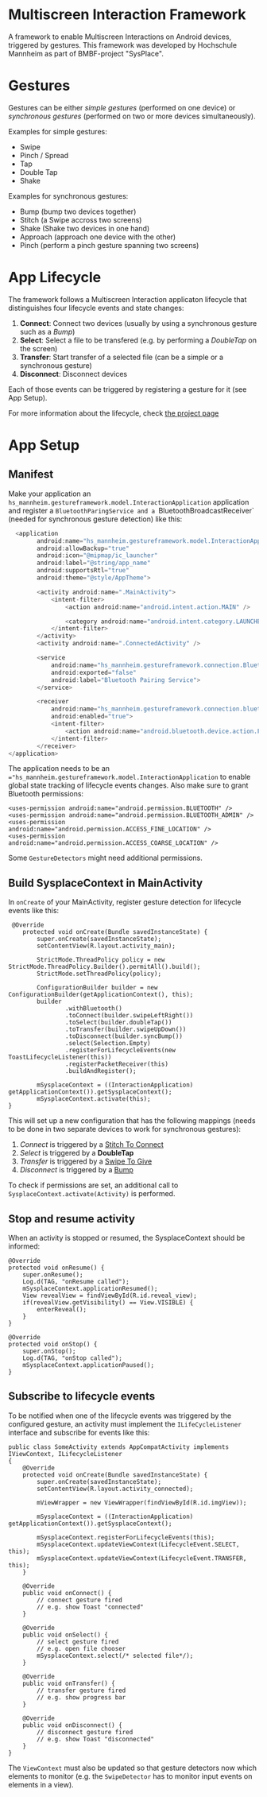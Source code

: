 # Multiscreen Interaction Framework

A framework to enable Multiscreen Interactions on Android devices, triggered by gestures. This framework was developed by Hochschule Mannheim as part of BMBF-project "SysPlace".

# Gestures

Gestures can be either *simple gestures* (performed on one device) or *synchronous gestures* (performed on two or more devices simultaneously).

Examples for simple gestures:
- Swipe
- Pinch / Spread
- Tap
- Double Tap
- Shake

Examples for synchronous gestures:
- Bump (bump two devices together)
- Stitch (a Swipe accross two screens)
- Shake (Shake two devices in one hand)
- Approach (approach one device with the other)
- Pinch (perform a pinch gesture spanning two screens)

# App Lifecycle

The framework follows a Multiscreen Interaction applicaton lifecycle that distinguishes four lifecycle events and state changes:

1. **Connect**: Connect two devices (usually by using a synchronous gesture such as a *Bump*)
2. **Select**: Select a file to be transfered (e.g. by performing a *DoubleTap* on the screen)
3. **Transfer**: Start transfer of a selected file (can be a simple or a synchronous gesture)
4. **Disconnect**: Disconnect devices

Each of those events can be triggered by registering a gesture for it (see App Setup).

For more information about the lifecycle, check [the project page](http://multiscreen-patterns.uxid.de/entwickler/)

# App Setup
## Manifest
Make your application an `hs_mannheim.gestureframework.model.InteractionApplication` application and register a `BluetoothParingService and a `BluetoothBroadcastReceiver` (needed for synchronous gesture detection) like this:

```Java
  <application
        android:name="hs_mannheim.gestureframework.model.InteractionApplication"
        android:allowBackup="true"
        android:icon="@mipmap/ic_launcher"
        android:label="@string/app_name"
        android:supportsRtl="true"
        android:theme="@style/AppTheme">

        <activity android:name=".MainActivity">
            <intent-filter>
                <action android:name="android.intent.action.MAIN" />

                <category android:name="android.intent.category.LAUNCHER" />
            </intent-filter>
        </activity>
        <activity android:name=".ConnectedActivity" />

        <service
            android:name="hs_mannheim.gestureframework.connection.BluetoothPairingService"
            android:exported="false"
            android:label="Bluetooth Pairing Service">
        </service>

        <receiver
            android:name="hs_mannheim.gestureframework.connection.bluetooth.BluetoothBroadcastReceiver"
            android:enabled="true">
            <intent-filter>
                <action android:name="android.bluetooth.device.action.FOUND" />
            </intent-filter>
        </receiver>
</application>
```

The application needs to be an `="hs_mannheim.gestureframework.model.InteractionApplication` to enable global state tracking of lifecycle events changes. Also make sure to grant Bluetooth permissions:

```Android
<uses-permission android:name="android.permission.BLUETOOTH" />
<uses-permission android:name="android.permission.BLUETOOTH_ADMIN" />
<uses-permission android:name="android.permission.ACCESS_FINE_LOCATION" />
<uses-permission android:name="android.permission.ACCESS_COARSE_LOCATION" />
```

Some `GestureDetectors` might need additional permissions.

## Build SysplaceContext in MainActivity
In `onCreate` of your MainActivity, register gesture detection for lifecycle events like this: 

```android
 @Override
    protected void onCreate(Bundle savedInstanceState) {
        super.onCreate(savedInstanceState);
        setContentView(R.layout.activity_main);

        StrictMode.ThreadPolicy policy = new StrictMode.ThreadPolicy.Builder().permitAll().build();
        StrictMode.setThreadPolicy(policy);
		
        ConfigurationBuilder builder = new ConfigurationBuilder(getApplicationContext(), this);
        builder
                .withBluetooth()
                .toConnect(builder.swipeLeftRight())
                .toSelect(builder.doubleTap())
                .toTransfer(builder.swipeUpDown())
                .toDisconnect(builder.syncBump())
                .select(Selection.Empty)
                .registerForLifecycleEvents(new ToastLifecycleListener(this))
                .registerPacketReceiver(this)
                .buildAndRegister();

        mSysplaceContext = ((InteractionApplication) getApplicationContext()).getSysplaceContext();
        mSysplaceContext.activate(this);
}
```

This will set up a new configuration that has the following mappings (needs to be done in two separate devices to work for synchronous gestures):

1. *Connect* is triggered by a [Stitch To Connect](http://multiscreen-patterns.uxid.de/patterns/stitch_to_connect.html)
2. *Select* is triggered by a **DoubleTap**
3. *Transfer* is triggered by a [Swipe To Give](http://multiscreen-patterns.uxid.de/patterns/swipe_to_give.html)
4. *Disconnect* is triggered by a [Bump](http://multiscreen-patterns.uxid.de/patterns/swipe_to_connect.html)

To check if permissions are set, an additional call to `SysplaceContext.activate(Activity)` is performed.

## Stop and resume activity
When an activity is stopped or resumed, the SysplaceContext should be informed:
```Android
@Override
protected void onResume() {
	super.onResume();
	Log.d(TAG, "onResume called");
	mSysplaceContext.applicationResumed();
	View revealView = findViewById(R.id.reveal_view);
	if(revealView.getVisibility() == View.VISIBLE) {
		enterReveal();
	}
}

@Override
protected void onStop() {
	super.onStop();
	Log.d(TAG, "onStop called");
	mSysplaceContext.applicationPaused();
}
```

## Subscribe to lifecycle events
To be notified when one of the lifecycle events was triggered by the configured gesture, an activity must implement the `ILifeCycleListener` interface and subscribe for events like this:
```Android
public class SomeActivity extends AppCompatActivity implements IViewContext, ILifecycleListener 
{
	@Override
	protected void onCreate(Bundle savedInstanceState) {
		super.onCreate(savedInstanceState);
		setContentView(R.layout.activity_connected);

		mViewWrapper = new ViewWrapper(findViewById(R.id.imgView));

		mSysplaceContext = ((InteractionApplication) getApplicationContext()).getSysplaceContext();

		mSysplaceContext.registerForLifecycleEvents(this);
		mSysplaceContext.updateViewContext(LifecycleEvent.SELECT, this);
		mSysplaceContext.updateViewContext(LifecycleEvent.TRANSFER, this);
	}

	@Override
	public void onConnect() {
		// connect gesture fired
		// e.g. show Toast "connected"
	}

	@Override
	public void onSelect() {
		// select gesture fired
		// e.g. open file chooser
		mSysplaceContext.select(/* selected file*/);
	}

	@Override
	public void onTransfer() {
		// transfer gesture fired
		// e.g. show progress bar
	}

	@Override
	public void onDisconnect() {
		// disconnect gesture fired
		// e.g. show Toast "disconnected"
	}
}
```

The `ViewContext` must also be updated so that gesture detectors now which elements to monitor (e.g. the `SwipeDetector` has to monitor input events on elements in a view).

